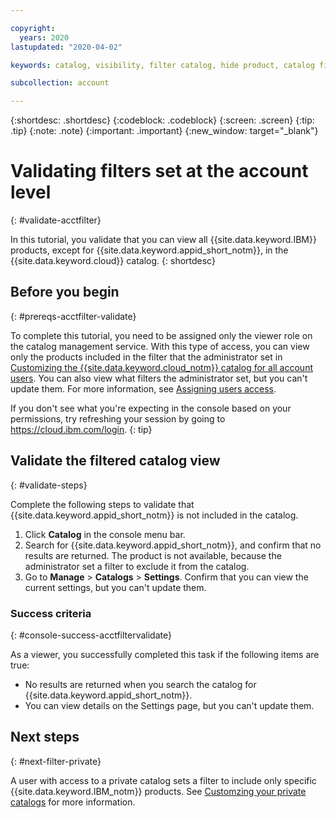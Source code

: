 ```yaml
---

copyright:
  years: 2020
lastupdated: "2020-04-02"

keywords: catalog, visibility, filter catalog, hide product, catalog filtering, validating

subcollection: account

---
```


{:shortdesc: .shortdesc}
{:codeblock: .codeblock}
{:screen: .screen}
{:tip: .tip}
{:note: .note}
{:important: .important}
{:new_window: target="_blank"}

# Validating filters set at the account level
{: #validate-acctfilter}

In this tutorial, you validate that you can view all {{site.data.keyword.IBM}} products, except for {{site.data.keyword.appid_short_notm}}, in the {{site.data.keyword.cloud}} catalog.
{: shortdesc}

## Before you begin
{: #prereqs-acctfilter-validate}

To complete this tutorial, you need to be assigned only the viewer role on the catalog management service. With this type of access, you can view only the products included in the filter that the administrator set in [Customizing the {{site.data.keyword.cloud_notm}} catalog for all account users](/docs/account?topic=account-filter-account). You can also view what filters the administrator set, but you can't update them. For more information, see [Assigning users access](/docs/account?topic=account-catalog-access).

  If you don't see what you're expecting in the console based on your permissions, try refreshing your session by going to https://cloud.ibm.com/login.
  {: tip}

## Validate the filtered catalog view 
{: #validate-steps}

Complete the following steps to validate that {{site.data.keyword.appid_short_notm}} is not included in the catalog.

1. Click **Catalog** in the console menu bar.
1. Search for {{site.data.keyword.appid_short_notm}}, and confirm that no results are returned. The product is not available, because the administrator set a filter to exclude it from the catalog. 
1. Go to **Manage** > **Catalogs** > **Settings**. Confirm that you can view the current settings, but you can't update them.

### Success criteria
{: #console-success-acctfiltervalidate}

As a viewer, you successfully completed this task if the following items are true:

* No results are returned when you search the catalog for {{site.data.keyword.appid_short_notm}}.
* You can view details on the Settings page, but you can't update them. 

## Next steps
{: #next-filter-private}

A user with access to a private catalog sets a filter to include only specific {{site.data.keyword.IBM_notm}} products. See [Customzing your private catalogs](/docs/account?topic=account-restrict-by-user) for more information.
